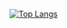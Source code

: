 [![Top Langs](https://github-readme-stats.vercel.app/api/top-langs/?username=audifaxdev&langs_count=8)](https://github.com/anuraghazra/github-readme-stats)

<!-- [![audifaxdev's GitHub stats](https://github-readme-stats.vercel.app/api?username=audifaxdev&count_private=true)](https://github.com/anuraghazra/github-readme-stats) -->

<!--
**audifaxdev/audifaxdev** is a ✨ _special_ ✨ repository because its `README.md` (this file) appears on your GitHub profile.

Here are some ideas to get you started:

- 🔭 I’m currently working on ...
- 🌱 I’m currently learning ...
- 👯 I’m looking to collaborate on ...
- 🤔 I’m looking for help with ...
- 💬 Ask me about ...
- 📫 How to reach me: ...
- 😄 Pronouns: ...
- ⚡ Fun fact: ...
-->
